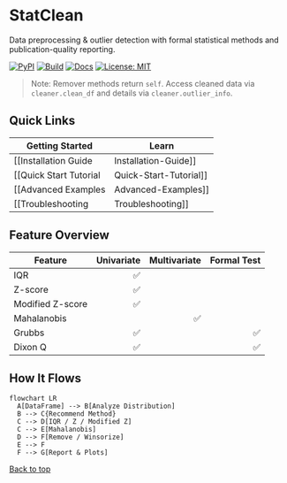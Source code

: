 # StatClean

Data preprocessing & outlier detection with formal statistical methods and publication-quality reporting.

[![PyPI](https://img.shields.io/pypi/v/statclean.svg)](https://pypi.org/project/statclean/)
[![Build](https://github.com/SubaashNair/StatClean/actions/workflows/publish.yml/badge.svg)](https://github.com/SubaashNair/StatClean/actions)
[![Docs](https://img.shields.io/badge/docs-GitHub%20Pages-blue)](https://subaashnair.github.io/StatClean/)
[![License: MIT](https://img.shields.io/badge/License-MIT-yellow.svg)](https://github.com/SubaashNair/StatClean/blob/main/LICENSE)

> Note: Remover methods return `self`. Access cleaned data via `cleaner.clean_df` and details via `cleaner.outlier_info`.

## Quick Links

| Getting Started | Learn |
|---|---|
| [[Installation Guide|Installation-Guide]] | [[Statistical Methods|Statistical-Methods-Guide]] |
| [[Quick Start Tutorial|Quick-Start-Tutorial]] | [[API Reference|API-Reference]] |
| [[Advanced Examples|Advanced-Examples]] | [[Performance Tips|Performance-Tips]] |
| [[Troubleshooting|Troubleshooting]] | [[Contributing|Contributing]] |

## Feature Overview

| Feature | Univariate | Multivariate | Formal Test |
|---|---:|---:|---:|
| IQR | ✅ |  |  |
| Z-score | ✅ |  |  |
| Modified Z-score | ✅ |  |  |
| Mahalanobis |  | ✅ |  |
| Grubbs | ✅ |  | ✅ |
| Dixon Q | ✅ |  | ✅ |

## How It Flows

```mermaid
flowchart LR
  A[DataFrame] --> B[Analyze Distribution]
  B --> C{Recommend Method}
  C --> D[IQR / Z / Modified Z]
  C --> E[Mahalanobis]
  D --> F[Remove / Winsorize]
  E --> F
  F --> G[Report & Plots]
```

[Back to top](#statclean)
